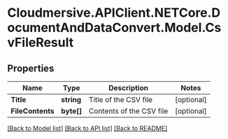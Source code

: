 # Cloudmersive.APIClient.NETCore.DocumentAndDataConvert.Model.CsvFileResult
## Properties

Name | Type | Description | Notes
------------ | ------------- | ------------- | -------------
**Title** | **string** | Title of the CSV file | [optional] 
**FileContents** | **byte[]** | Contents of the CSV file | [optional] 

[[Back to Model list]](../README.md#documentation-for-models) [[Back to API list]](../README.md#documentation-for-api-endpoints) [[Back to README]](../README.md)

